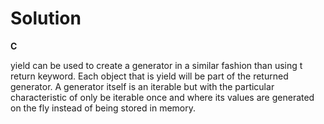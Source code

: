 # Solution

**C**

yield can be used to create a generator in a similar fashion than using t return keyword. Each object that is yield will be part of the returned generator. A generator itself is an iterable but with the particular characteristic of only be iterable once and where its values are generated on the fly instead of being stored in memory.

